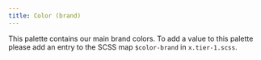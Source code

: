 ```yaml
---
title: Color (brand)
---
```

This palette contains our main brand colors. To add a value to this palette please add an entry to the SCSS map `$color-brand` in `x.tier-1.scss`.